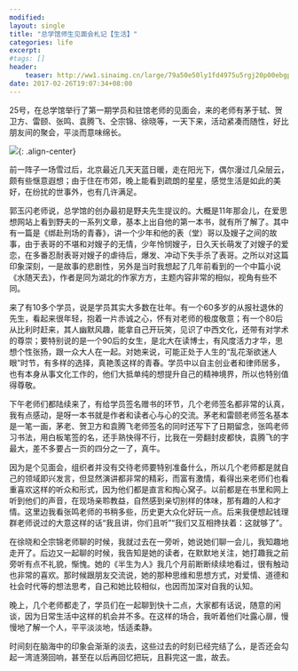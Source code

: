 ```yaml
---
modified:
layout: single
title: "总学馆师生见面会札记【生活】"
categories: life
excerpt:
#tags: []
header:
    teaser: http://ww1.sinaimg.cn/large/79a50e50ly1fd4975u5rgj20p00ebgpc
date: 2017-02-26T19:07:34+08:00
---
```


25号，在总学馆举行了第一期学员和驻馆老师的见面会，来的老师有茅于轼、贺卫方、雷颐、张鸣、袁腾飞、仝宗锦、徐晓等，一天下来，活动紧凑而随性，好比朋友间的聚会，平淡而意味绵长。

![](http://ww1.sinaimg.cn/large/79a50e50ly1fd4975u5rgj20p00ebgpc){: .align-center}

前一阵子一场雪过后，北京最近几天天蓝日暖，走在阳光下，偶尔漫过几朵层云，颇有些惬意遐想；由于住在市郊，晚上能看到疏朗的星星，感觉生活是如此的美好，在纷扰的世事外，也有几许满足。

郭玉闪老师说，总学馆的创办最初是野夫先生提议的。大概是11年那会儿，在爱思想网站上看到野夫的一系列文章，基本上出自他的第一本书，就有所了解了。其中有一篇是《绑赴刑场的青春》，讲一个少年和他的表（堂）哥以及嫂子之间的故事，由于表哥的不堪和对嫂子的无情，少年怜悯嫂子，日久天长萌发了对嫂子的爱恋，在多番忍耐表哥对嫂子的虐待后，爆发、冲动下失手杀了表哥。之所以对这篇印象深刻，一是故事的悲剧性，另外是当时我想起了几年前看到的一个中篇小说《水随天去》，作者是同为湖北的作家方方，主题内容非常的相似，视角有些不同。

来了有10多个学员，说是学员其实大多数在壮年。有一个60多岁的从报社退休的先生，看起来很年轻，抱着一片赤诚之心，怀有对老师的极度敬意；有一个80后从比利时赶来，其人幽默风趣，能拿自己开玩笑，见识了中西文化，还带有对学术的尊崇；要特别说的是一个90后的女生，是北大在读博士，有风度活力才华，思想个性张扬，跟一众大人在一起。对她来说，可能正处于人生的“乱花渐欲迷人眼”时节，有多样的选择，真艳羡这样的青春。学员中以自主创业者和律师居多，也有本身从事文化工作的，他们大抵单纯的想提升自己的精神境界，所以也特别值得尊敬。

下午老师们都陆续来了，有给学员签名赠书的环节，几个老师签名都非常的认真，我有点感动，是呀一本书就是作者和读者心与心的交流。茅老和雷颐老师签名基本是一笔一画，茅老、贺卫方和袁腾飞老师签名的同时还写下了日期留念，张鸣老师习书法，用白板笔签的名，还手熟快得不行，比我在一旁翻封皮都快，袁腾飞的字最大，差不多要占一页的四分之一了，真牛。

因为是个见面会，组织者并没有交待老师要特别准备什么，所以几个老师都是就自己的领域即兴发言，但显然演讲都非常的精彩，而富有激情，看得出来老师们也看重喜欢这样的听众和形式，因为他们都是直言和掏心窝子。以前都是在书里和网上听到他们的声音，在现场亲聆教益，自然感到亲切别样的体味，那有趣的人和才情。这里边我看张鸣老师的书稍多些，历史更大众化好玩一点。后来我便想起钱理群老师说过的大意这样的话“我且讲，你们且听”“我们又互相搀扶着：这就够了”。

在徐晓和仝宗锦老师聊的时候，我就过去在一旁听，她说她们聊一会儿，我知趣地走开了。后边又一起聊的时候，我告知是她的读者，在默默地关注，她打趣我之前旁听有点不礼貌，惭愧。她的《半生为人》我几个月前断断续续地看过，很有触动也非常的喜欢。那时候跟朋友交流说，她的那种思维和思想方式，对爱情、道德和社会时代等的想法思考，自己和她比较相似，也因而加深对自我的认知。

晚上，几个老师都走了，学员们在一起聊到快十二点，大家都有话说，随意的闲谈，因为日常生活中这样的机会并不多。在这样的场合，我听着他们吐露心扉，慢慢地了解一个人，平平淡淡地，恬适柔静。

时间刻在脑海中的印象会渐渐的淡去，这些过去的时刻已经完结了么，是否还会勾起一湾涟漪回响，甚至在以后再回忆把玩，且斟完这一盅，故去。

